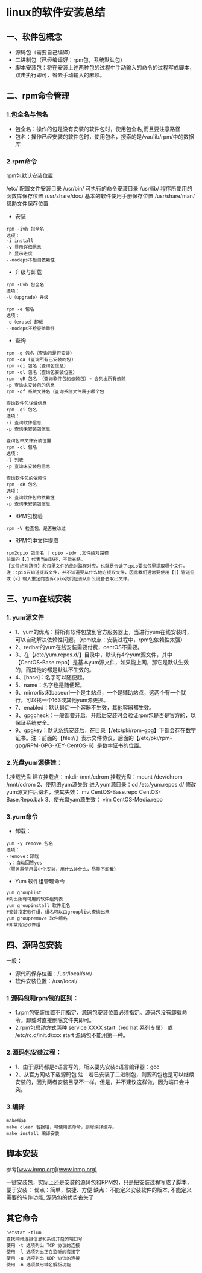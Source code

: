 
# linux的软件安装总结

## 一、软件包概念
- 源码包（需要自己编译）
- 二进制包（已经编译好：rpm包，系统默认包）
- 脚本安装包：将在安装上述两种包的过程中手动输入的命令的过程写成脚本，双击执行即可，省去手动输入的麻烦。

## 二、rpm命令管理                
### 1.包全名与包名
- 包全名：操作的包是没有安装的软件包时，使用包全名,而且要注意路径
- 包名：操作已经安装的软件包时，使用包名，搜索的是/var/lib/rpm/中的数据库

### 2.rpm命令

rpm包默认安装位置
>
/etc/	配置文件安装目录
/usr/bin/	可执行的命令安装目录
/usr/lib/	程序所使用的函数库保存位置
/usr/share/doc/	基本的软件使用手册保存位置
/usr/share/man/	帮助文件保存位置

- 安装

```
rpm -ivh 包全名
选项：
-i install
-v 显示详细信息
-h 显示进度
--nodeps不检测依赖性
```

- 升级与卸载

```
rpm -Uvh 包全名
选项：
-U（upgrade）升级
```

```
rpm -e 包名
选项：
-e（erase）卸载
--nodeps不检查依赖性
```

- 查询

```
rpm -q 包名（查询包是否安装）
rpm -qa (查询所有已安装的包)
rpm -qi 包名（查询包信息）
rpm -ql 包名（查询包安装位置）
rpm -qR 包名 （查询软件包的依赖包）→ 会列出所有依赖
-p 查询未安装包的信息
rpm -qf 系统文件名（查询系统文件属于哪个包
```

```
查询软件包详细信息
rpm -qi 包名
选项：
-i 查询软件信息
-p 查询未安装包信息
```

```
查询包中文件安装位置
rpm -ql 包名
选项：
-l 列表
-p 查询未安装包信息
```

```
查询软件包的依赖性
rpm -qR 包名
选项：
-R 查询软件包的依赖性
-p 查询未安装包信息
```

- RPM包校验

```
rpm -V 检查包，是否被动过
```

- RPM包中文件提取

```
rpm2cpio 包全名 | cpio -idv .文件绝对路径 
前面的【.】代表当前路径，不能省略。
【文件绝对路径】和包里文件的绝对路径对应，也就是告诉了cpio要去包里提取哪个文件。
注：cpio只知道提取文件，并不知道要从什么地方提取文件，因此我们通常要使用【|】管道符或【<】输入重定向告诉cpio我们应该从什么设备去取出文件。
```

## 三、yum在线安装

### 1. yum源文件
- 1、yum的优点：将所有软件包放到官方服务器上，当进行yum在线安装时，可以自动解决依赖性问题。（rpm缺点：安装过程中，rpm包依赖性太强）
- 2、redhat的yum在线安装需要付费，centOS不需要。
- 3、在【/etc/yum.repos.d/】目录中，默认有4个yum源文件，其中【CentOS-Base.repo】是基本yum源文件，如果能上网，那它是默认生效的，而其他的都是默认不生效的。
- 4、[base]：名字可以随便起。
- 5、name：名字也是随便起。
- 6、mirrorlist和baseurl一个是主站点，一个是辅助站点，这两个有一个就行。可以找一个163或其他yum源更换。
- 7、enabled：默认最后一个容器不生效，其他容器都生效。
- 8、gpgcheck：一般都要开启，开启后安装时会验证rpm包是否是官方的，以保证系统安全。
- 9、gpgkey：默认系统安装后，在目录【/etc/pki/rpm-gpg】下都会存在数字证书。注：前面的【file://】表示文件协议，后面的【/etc/pki/rpm-gpg/RPM-GPG-KEY-CentOS-6】是数字证书的位置。


### 2.光盘yum源搭建：
1.挂载光盘
  建立挂载点：mkdir /mnt/cdrom
  挂载光盘：mount /dev/chrom /mnt/cdrom
2、使网络yum源失效
  进入yum源目录：cd /etc/yum.repos.d/
  修改yum源文件后缀名，使其失效：
  mv CentOS-Base.repo CentOS-Base.Repo.bak
3、使光盘yam源生效：
  vim CentOS-Media.repo

### 3.yum命令

- 卸载：

```
yum -y remove 包名
选项：
-remove：卸载
-y：自动回答yes
（服务器使用最小化安装，用什么装什么，尽量不卸载）
```

- Yum 软件组管理命令

```
yum grouplist
#列出所有可用的软件组列表
yum groupinstall 软件组名
#安装指定软件组，组名可以由grouplist查询出来
yum groupremove 软件组名
#卸载指定软件组
```

## 四、源码包安装

一般：
- 源代码保存位置：/usr/local/src/
- 软件安装位置：/usr/local/

### 1.源码包和rpm包的区别：
- 1.rpm包安装位置不用指定，源码包安装位置必须指定。源码包没有卸载命令。卸载时直接删除文件夹即可。
- 2.rpm包启动方式两种 service XXXX start（red hat 系列专属） 或 /etc/rc.d/init.d/xxx start
源码包不能用第一种。

### 2.源码包安装过程：
- 1、由于源码都是c语言写的，所以要先安装c语言编译器：gcc
- 2、从官方网站下载源码包
注：若已安装了二进制包，则源码包也是可以继续安装的，因为两者安装目录不一样。但是，并不建议这样做，因为端口会冲突。

### 3.编译

```
make编译
make clean 若报错，可使用该命令，删除编译缓存。
make install 编译安装
```

## 脚本安装

参考[www.inmp.org](www.inmp.org)

一键安装包，实际上还是安装的源码包和RPM包，只是把安装过程写成了脚本，便于安装：
  优点：简单，快捷、方便
  缺点：不能定义安装软件的版本, 不能定义需要的软件功能, 源码包的优势丧失了
	
	
## 其它命令	
```
netstat -tlun
查找网络连接信息和系统开启的端口号
使用 -t 选项列出 TCP 协议的连接
使用 -l 选项列出正在监听的套接字
使用 -u 选项列出 UDP 协议的连接
使用 -n 选项禁用域名解析功能
```
